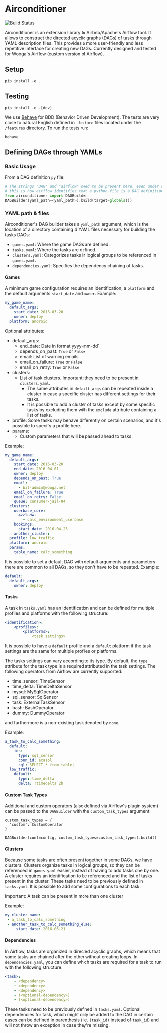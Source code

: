 # Airconditioner

[![Build Status](https://travis-ci.org/wooga/airconditioner.svg?branch=master)](https://travis-ci.org/wooga/airconditioner)

Airconditioner is an extension library to Airbnb/Apache's Airflow tool. It allows to construct the directed acyclic graphs
(DAGs) of tasks through YAML description files. This provides a more user-friendly and less repetitive interface for creating new DAGs.
Currently designed and tested for Wooga's Airflow (custom version of Airflow).

## Setup

    pip install -e .

## Testing

    pip install -e .[dev]

We use [Behave](http://pythonhosted.org/behave/) for BDD (Behavior Driven Development).
The tests are very close to natural English defined in `.feature` files located under the `/features` directory.
To run the tests run:

    behave

## Defining DAGs through YAMLs

### Basic Usage

From a DAG definition `py` file:

```python
# The strings "DAG" and "airflow" need to be present here, even under a comment, because
# this is how airflow identifies that a python file is a DAG definition file at the moment.
from airconditioner import DAGBuilder
DAGBuilder(yaml_path=<yaml_path>).build(target=globals())
```

### YAML path & files

Airconditioner's DAG builder takes a `yaml_path` argument, which is the location of a directory containing 4 YAML files
necessary for building the tasks DAGs:

* `games.yaml`: Where the game DAGs are defined.
* `tasks.yaml`: Where the tasks are defined.
* `clusters.yaml`: Categorizes tasks in logical groups to be referenced in `games.yaml`.
* `dependencies.yaml`: Specifies the dependency chaining of tasks.

#### Games

A minimum game configuration requires an identification, a `platform` and the default arguments `start_date` and `owner`.
Example:

```yaml
my_game_name:
  default_args:
    start_date: 2016-03-20
    owner: deploy
  platform: android
```

Optional attributes:

* default_args:
     * end_date: Date in format yyyy-mm-dd`
     * depends_on_past: `True` or `False`
     * email: List of warning emails
     * email_on_failure: `True` or `False`
     * email_on_retry: `True` or `False`
* clusters:
     * List of task clusters. Important: they need to be present in `clusters.yaml`.
          * The same attributes in `default_args` can be repeated inside a cluster in case a specific cluster has different settings for their tasks.
          * It is possible to add a cluster of tasks except by some specific tasks by excluding them with the
 `exclude` attribute containing a list of tasks.
* profile:  Some tasks may behave differently on certain scenarios, and it's possible to specify a profile here.
* params:
     * Custom parameters that will be passed ahead to tasks.

Example:
```yaml
my_game_name:
  default_args:
    start_date: 2016-03-20
    end_date: 2016-04-01
    owner: deploy
    depends_on_past: True
    email:
      - bit-admin@wooga.net
    email_on_failure: True
    email_on_retry: False
    queue: consumer-jail-04
  clusters:
    userbase_core:
      exclude:
        - calc_environment_userbase
    bookings:
      start_date: 2016-04-25
    another_cluster:
  profile: low_traffic
  platform: android
  params:
    table_name: calc_something
```

It is possible to set a default DAG with default arguments and parameters there are common to all DAGs,
so they don't have to be repeated. Example:
```yaml
default:
  default_args:
    owner: deploy
```

#### Tasks
A task in `tasks.yaml` has an identification and can be defined for multiple profiles and platforms with the following structure:
```yaml
<identification>:
    <profiles>:
        <platforms>:
            <task settings>
```

It is possible to have a `default` profile and a `default` platform if the task settings are the same for multiple profiles or platforms.


The tasks settings can vary according to its type. By default, the `type` attribute for the task type is a required attributed in the task settings.
The following operators from Airflow are currently supported:

* time_sensor: TimeSensor
* time_delta: TimeDeltaSensor
* mysql: MySqlOperator
* sql_sensor: SqlSensor
* task: ExternalTaskSensor
* bash: BashOperator
* dummy: DummyOperator

and furthermore is a non-existing task denoted by `none`.

Example:
```yaml
a_task_to_calc_something:
  default:
    ios:
      type: sql_sensor
      conn_id: exasol
      sql: SELECT * from table;
  low_traffic:
    default:
      type: time_delta
      delta: !timedelta 2h
```

#### Custom Task Types

Additional and custom operators (also defined via Airflow's plugin system)
can be passed to the `DAGBuilder` with the `custom_task_types` argument:

```
custom_task_types = {
  'custom': CustomOperator
}

DAGBuilder(conf=config, custom_task_types=custom_task_types).build()
```

#### Clusters

Because some tasks are often present together in some DAGs, we have clusters. Clusters organize tasks in logical groups,
so they can be referenced in `games.yaml` easier, instead of having to add tasks one by one. A cluster requires an identification
to be referenced and the list of tasks present in the cluster. These tasks need to be previously defined in `tasks.yaml`.
It is possible to add some configurations to each task.


Important: A task can be present in more than one cluster

Example:
```yaml
my_cluster_name:
 - a_task_to_calc_something
 - another_task_to_calc_something_else:
     start_date: 2016-06-21
```

#### Dependencies

In Airflow, tasks are organized in directed acyclic graphs, which means that some tasks are chained after the other
without creating loops. In `dependencies.yaml`, you can define which tasks are required for a task to run with the following
 structure:

```yaml
<task>:
    - <dependency>
    - <dependency>
    - <dependency>
    - (<optional-dependency>)
    - (<optional-dependency>)
```
These tasks need to be previously defined in `tasks.yaml`. Optional dependencies for task, which might only be added to
the DAG in certain cases can be defined in parenthesis (i.e. `(task_id)` instead of `task_id`) and will not throw an 
exception in case they're missing.

